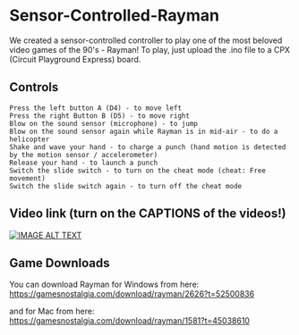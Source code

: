 # Sensor-Controlled-Rayman
 
We created a sensor-controlled controller to play one of the most beloved video games of the 90's - Rayman!
To play, just upload the .ino file to a CPX (Circuit Playground Express) board.

## Controls
```
Press the left button A (D4) - to move left
Press the right Button B (D5) - to move right
Blow on the sound sensor (microphone) - to jump
Blow on the sound sensor again while Rayman is in mid-air - to do a helicopter
Shake and wave your hand - to charge a punch (hand motion is detected by the motion sensor / accelerometer)
Release your hand - to launch a punch
Switch the slide switch - to turn on the cheat mode (cheat: Free movement)
Switch the slide switch again - to turn off the cheat mode
```


## Video link (turn on the CAPTIONS of the videos!)

[![IMAGE ALT TEXT](http://img.youtube.com/vi/p_g85eZUXA0/0.jpg)](http://www.youtube.com/watch?v=p_g85eZUXA0 "IoT: Sensor-Controlled Gameplay - Rayman!")

## Game Downloads
You can download Rayman for Windows from here: https://gamesnostalgia.com/download/rayman/2626?t=52500836

and for Mac from here: https://gamesnostalgia.com/download/rayman/1581?t=45038610

